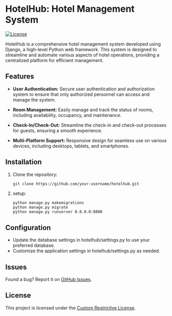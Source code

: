 # HotelHub: Hotel Management System
[![License](https://img.shields.io/badge/Custom-RestrictiveLicense-yellow)](LICENSE)

HotelHub is a comprehensive hotel management system developed using Django, a high-level Python web framework. This system is designed to streamline and automate various aspects of hotel operations, providing a centralized platform for efficient management.

## Features

- **User Authentication:** Secure user authentication and authorization system to ensure that only authorized personnel can access and manage the system.

- **Room Management:** Easily manage and track the status of rooms, including availability, occupancy, and maintenance.

- **Check-In/Check-Out:** Streamline the check-in and check-out processes for guests, ensuring a smooth experience.

- **Multi-Platform Support:** Responsive design for seamless use on various devices, including desktops, tablets, and smartphones.

## Installation

1. Clone the repository:

   ```bash
   git clone https://github.com/your-username/hotelhub.git
   ```
2. setup:
   ```
   python manage.py makemigrations
   python manage.py migrate
   python manage.py runserver 0.0.0.0:8000
   ```
## Configuration
   - Update the database settings in hotelhub/settings.py to use your preferred database.
   - Customize the application settings in hotelhub/settings.py as needed.

## Issues

Found a bug? Report it on [GitHub Issues](https://github.com/immodded/hotelhub/issues).

## License

This project is licensed under the [Custom Restrictive License](LICENSE).

